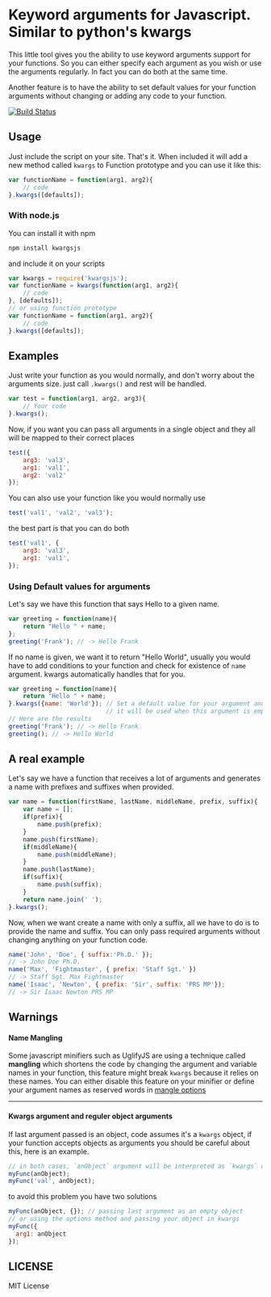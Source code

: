 # Keyword arguments for Javascript. Similar to python's kwargs

This little tool gives you the ability to use keyword arguments support for your functions. So you can either specify
each argument as you wish or use the arguments regularly. In fact you can do both at the same time.

Another feature is to have the ability to set default values for your function arguments without changing or adding
any code to your function.

[![Build Status](https://travis-ci.org/serkanyersen/kwargsjs.png?branch=master)](https://travis-ci.org/serkanyersen/kwargsjs)

## Usage
Just include the script on your site. That's it. When included it will add a new method called `kwargs` to Function
prototype and you can use it like this:

```javascript
var functionName = function(arg1, arg2){
    // code
}.kwargs([defaults]);
```
### With node.js
You can install it with npm
```bash
npm install kwargsjs
```
and include it on your scripts
```javascript
var kwargs = require('kwargsjs');
var functionName = kwargs(function(arg1, arg2){
    // code
}, [defaults]);
// or using function prototype
var functionName = function(arg1, arg2){
    // code
}.kwargs([defaults]);
```

## Examples
Just write your function as you would normally, and don't worry about the arguments size. just call `.kwargs()`
and rest will be handled.

```javascript
var test = function(arg1, arg2, arg3){
    // Your code
}.kwargs();
```

Now, if you want you can pass all arguments in a single object and they all will be mapped to their correct places

```javascript
test({
    arg3: 'val3',
    arg1: 'val1',
    arg2: 'val2'
});
```

You can also use your function like you would normally use

```javascript
test('val1', 'val2', 'val3');
```

the best part is that you can do both

```javascript
test('val1', {
    arg3: 'val3',
    arg1: 'val1',
});
```

### Using Default values for arguments

Let's say we have this function that says Hello to a given name.

```javascript
var greeting = function(name){
    return "Hello " + name;
};
greeting('Frank'); // -> Hello Frank
```
If no name is given, we want it to return "Hello World", usually you would have to add conditions to your
function and check for existence of `name` argument. kwargs automatically handles that for you.

```javascript
var greeting = function(name){
    return "Hello " + name;
}.kwargs({name: 'World'}); // Set a default value for your argument and
                           // it will be used when this argument is empty
// Here are the results
greeting('Frank'); // -> Hello Frank
greeting(); // -> Hello World
```

## A real example
Let's say we have a function that receives a lot of arguments and generates a name with prefixes and suffixes when
provided.

```javascript
var name = function(firstName, lastName, middleName, prefix, suffix){
    var name = [];
    if(prefix){
        name.push(prefix);
    }
    name.push(firstName);
    if(middleName){
        name.push(middleName);
    }
    name.push(lastName);
    if(suffix){
        name.push(suffix);
    }
    return name.join(' ');
}.kwargs();
```
Now, when we want create a name with only a suffix, all we have to do is to provide the name and suffix. You can only
pass required arguments without changing anything on your function code.

```javascript
name('John', 'Doe', { suffix:'Ph.D.' });
// -> John Doe Ph.D.
name('Max', 'Fightmaster', { prefix: 'Staff Sgt.' })
// -> Staff Sgt. Max Fightmaster
name('Isaac', 'Newton', { prefix: 'Sir', suffix: 'PRS MP'});
// -> Sir Isaac Newton PRS MP
```

## Warnings

#### Name Mangling

Some javascript minifiers such as UglifyJS are using a technique called **mangling** which shortens the code by changing
the argument and variable names in your function, this feature might break `kwargs` because it relies on these names.
You can either disable this feature on your minifier or define your argument names as reserved words in
[mangle options](https://github.com/mishoo/UglifyJS2#mangler-options)

-----

#### Kwargs argument and reguler object arguments

If last argument passed is an object, code assumes it's a `kwargs` object, if your function accepts objects as arguments
you should be careful about this, here is an example.

```javascript
// in both cases, `anObject` argument will be interpreted as `kwargs` object and be ignored
myFunc(anObject);
myFunc('val', anObject);
```

to avoid this problem you have two solutions

```javascript
myFunc(anObject, {}); // passing last argument as an empty object
// or using the options method and passing your object in kwargs
myFunc({
  arg1: anObject
});
```

## LICENSE
MIT License
